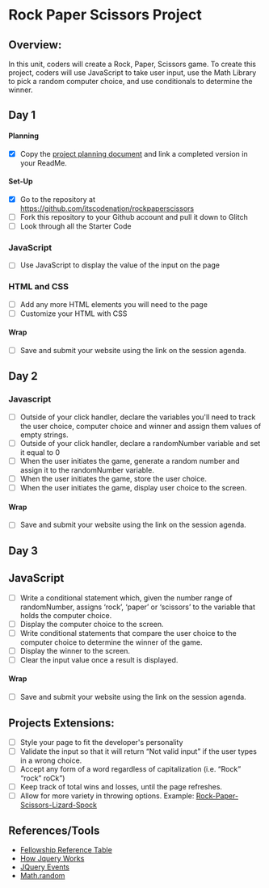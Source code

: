# Rock Paper Scissors Project

## Overview:

In this unit, coders will create a Rock, Paper, Scissors game. To create this project, coders will use JavaScript to take user input, use the Math Library to pick a random computer choice, and use conditionals to determine the winner.

## Day 1

#### Planning

- [x] Copy the [project planning document](https://docs.google.com/document/d/1CCzFGH6Z4AtpWrDuB6KQK73N5-8ywGv0KhO10i3hZPk/edit#) and link a completed version in your ReadMe.

#### Set-Up

- [x] Go to the repository at https://github.com/itscodenation/rockpaperscissors
- [ ] Fork this repository to your Github account and pull it down to Glitch
- [ ] Look through all the Starter Code

### JavaScript

- [ ] Use JavaScript to display the value of the input on the page

### HTML and CSS

- [ ] Add any more HTML elements you will need to the page
- [ ] Customize your HTML with CSS

#### Wrap

- [ ] Save and submit your website using the link on the session agenda.

## Day 2

### Javascript

- [ ] Outside of your click handler, declare the variables you'll need to track the user choice, computer choice and winner and assign them values of empty strings.
- [ ] Outside of your click handler, declare a randomNumber variable and set it equal to 0
- [ ] When the user initiates the game, generate a random number and assign it to the randomNumber variable.
- [ ] When the user initiates the game, store the user choice.
- [ ] When the user initiates the game, display user choice to the screen.

#### Wrap

- [ ] Save and submit your website using the link on the session agenda.

## Day 3

## JavaScript

- [ ] Write a conditional statement which, given the number range of randomNumber, assigns ‘rock’, ‘paper’ or ‘scissors’ to the variable that holds the computer choice.
- [ ] Display the computer choice to the screen.
- [ ] Write conditional statements that compare the user choice to the computer choice to determine the winner of the game.
- [ ] Display the winner to the screen.
- [ ] Clear the input value once a result is displayed.

#### Wrap

- [ ] Save and submit your website using the link on the session agenda.

## Projects Extensions:

- [ ] Style your page to fit the developer's personality
- [ ] Validate the input so that it will return “Not valid input” if the user types in a wrong choice.
- [ ] Accept any form of a word regardless of capitalization (i.e. “Rock” “rock” roCk”)
- [ ] Keep track of total wins and losses, until the page refreshes.
- [ ] Allow for more variety in throwing options. Example: [Rock-Paper-Scissors-Lizard-Spock](http://en.wikipedia.org/wiki/Rock-paper-scissors-lizard-Spock)

## References/Tools

- [Fellowship Reference Table](https://docs.google.com/document/d/1qrY2OC-6S04oOXZlYmXja7lmKBmdApR-HXJkhfd67e8/)
- [How Jquery Works](http://learn.jquery.com/about-jquery/how-jquery-works/)
- [JQuery Events](http://api.jquery.com/category/events/)
- [Math.random](https://developer.mozilla.org/en-US/docs/Web/JavaScript/Reference/Global_Objects/Math/random)

